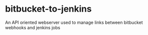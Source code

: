 # bitbucket-to-jenkins
An API oriented webserver used to manage links between bitbucket webhooks and jenkins jobs
